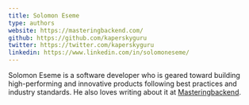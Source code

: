 ```yaml
---
title: Solomon Eseme
type: authors
website: https://masteringbackend.com/
github: https://github.com/kaperskyguru
twitter: https://twitter.com/kaperskyguru
linkedin: https://www.linkedin.com/in/solomoneseme/
---
```


Solomon Eseme is a software developer who is geared toward building high-performing and innovative products following best practices and industry standards. He also loves writing about it at [Masteringbackend](https://masteringbackend.com).
